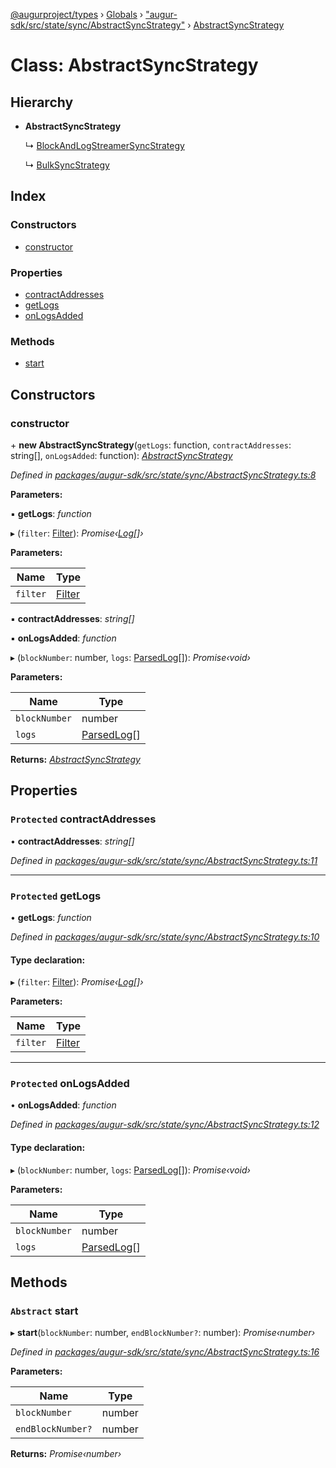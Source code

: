 [@augurproject/types](../README.md) › [Globals](../globals.md) › ["augur-sdk/src/state/sync/AbstractSyncStrategy"](../modules/_augur_sdk_src_state_sync_abstractsyncstrategy_.md) › [AbstractSyncStrategy](_augur_sdk_src_state_sync_abstractsyncstrategy_.abstractsyncstrategy.md)

# Class: AbstractSyncStrategy

## Hierarchy

* **AbstractSyncStrategy**

  ↳ [BlockAndLogStreamerSyncStrategy](_augur_sdk_src_state_sync_blockandlogstreamersyncstrategy_.blockandlogstreamersyncstrategy.md)

  ↳ [BulkSyncStrategy](_augur_sdk_src_state_sync_bulksyncstrategy_.bulksyncstrategy.md)

## Index

### Constructors

* [constructor](_augur_sdk_src_state_sync_abstractsyncstrategy_.abstractsyncstrategy.md#constructor)

### Properties

* [contractAddresses](_augur_sdk_src_state_sync_abstractsyncstrategy_.abstractsyncstrategy.md#protected-contractaddresses)
* [getLogs](_augur_sdk_src_state_sync_abstractsyncstrategy_.abstractsyncstrategy.md#protected-getlogs)
* [onLogsAdded](_augur_sdk_src_state_sync_abstractsyncstrategy_.abstractsyncstrategy.md#protected-onlogsadded)

### Methods

* [start](_augur_sdk_src_state_sync_abstractsyncstrategy_.abstractsyncstrategy.md#abstract-start)

## Constructors

###  constructor

\+ **new AbstractSyncStrategy**(`getLogs`: function, `contractAddresses`: string[], `onLogsAdded`: function): *[AbstractSyncStrategy](_augur_sdk_src_state_sync_abstractsyncstrategy_.abstractsyncstrategy.md)*

*Defined in [packages/augur-sdk/src/state/sync/AbstractSyncStrategy.ts:8](https://github.com/AugurProject/augur/blob/69c4be52bf/packages/augur-sdk/src/state/sync/AbstractSyncStrategy.ts#L8)*

**Parameters:**

▪ **getLogs**: *function*

▸ (`filter`: [Filter](../interfaces/_augur_types_types_logs_.filter.md)): *Promise‹[Log](../interfaces/_augur_types_types_logs_.log.md)[]›*

**Parameters:**

Name | Type |
------ | ------ |
`filter` | [Filter](../interfaces/_augur_types_types_logs_.filter.md) |

▪ **contractAddresses**: *string[]*

▪ **onLogsAdded**: *function*

▸ (`blockNumber`: number, `logs`: [ParsedLog](../interfaces/_augur_types_types_logs_.parsedlog.md)[]): *Promise‹void›*

**Parameters:**

Name | Type |
------ | ------ |
`blockNumber` | number |
`logs` | [ParsedLog](../interfaces/_augur_types_types_logs_.parsedlog.md)[] |

**Returns:** *[AbstractSyncStrategy](_augur_sdk_src_state_sync_abstractsyncstrategy_.abstractsyncstrategy.md)*

## Properties

### `Protected` contractAddresses

• **contractAddresses**: *string[]*

*Defined in [packages/augur-sdk/src/state/sync/AbstractSyncStrategy.ts:11](https://github.com/AugurProject/augur/blob/69c4be52bf/packages/augur-sdk/src/state/sync/AbstractSyncStrategy.ts#L11)*

___

### `Protected` getLogs

• **getLogs**: *function*

*Defined in [packages/augur-sdk/src/state/sync/AbstractSyncStrategy.ts:10](https://github.com/AugurProject/augur/blob/69c4be52bf/packages/augur-sdk/src/state/sync/AbstractSyncStrategy.ts#L10)*

#### Type declaration:

▸ (`filter`: [Filter](../interfaces/_augur_types_types_logs_.filter.md)): *Promise‹[Log](../interfaces/_augur_types_types_logs_.log.md)[]›*

**Parameters:**

Name | Type |
------ | ------ |
`filter` | [Filter](../interfaces/_augur_types_types_logs_.filter.md) |

___

### `Protected` onLogsAdded

• **onLogsAdded**: *function*

*Defined in [packages/augur-sdk/src/state/sync/AbstractSyncStrategy.ts:12](https://github.com/AugurProject/augur/blob/69c4be52bf/packages/augur-sdk/src/state/sync/AbstractSyncStrategy.ts#L12)*

#### Type declaration:

▸ (`blockNumber`: number, `logs`: [ParsedLog](../interfaces/_augur_types_types_logs_.parsedlog.md)[]): *Promise‹void›*

**Parameters:**

Name | Type |
------ | ------ |
`blockNumber` | number |
`logs` | [ParsedLog](../interfaces/_augur_types_types_logs_.parsedlog.md)[] |

## Methods

### `Abstract` start

▸ **start**(`blockNumber`: number, `endBlockNumber?`: number): *Promise‹number›*

*Defined in [packages/augur-sdk/src/state/sync/AbstractSyncStrategy.ts:16](https://github.com/AugurProject/augur/blob/69c4be52bf/packages/augur-sdk/src/state/sync/AbstractSyncStrategy.ts#L16)*

**Parameters:**

Name | Type |
------ | ------ |
`blockNumber` | number |
`endBlockNumber?` | number |

**Returns:** *Promise‹number›*
